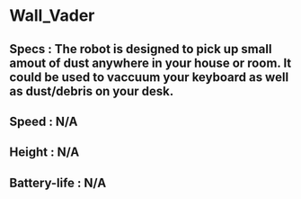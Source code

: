 # Wall_Vader
## Specs : The robot is designed to pick up small amout of dust anywhere in your house or room. It could be used to vaccuum your keyboard as well as dust/debris on your desk.
## Speed : N/A
## Height : N/A
## Battery-life : N/A


